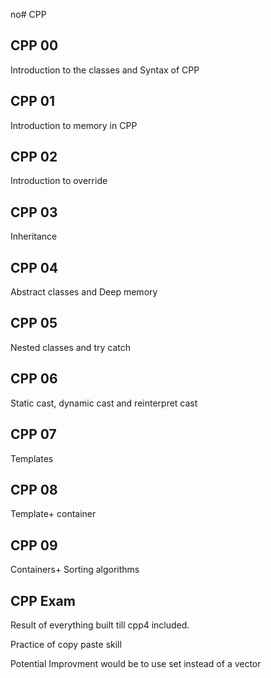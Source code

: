 no# CPP

## CPP 00

Introduction to the classes and Syntax of CPP

## CPP 01

Introduction to memory in CPP

## CPP 02

Introduction to override

## CPP 03

Inheritance

## CPP 04

Abstract classes and Deep memory

## CPP 05

Nested classes and try catch

## CPP 06

Static cast, dynamic cast and reinterpret cast

## CPP 07 

Templates

## CPP 08

Template+ container

## CPP 09 

Containers+ Sorting algorithms 

## CPP Exam

Result of everything built till cpp4 included.

Practice of copy paste skill

Potential Improvment would be to use set instead of a vector

